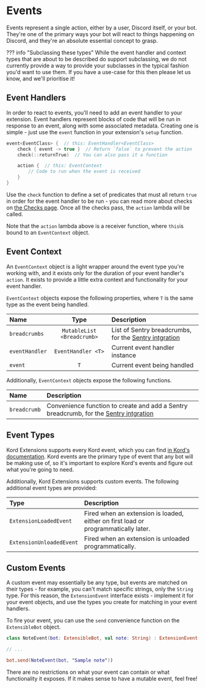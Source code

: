 # Events

Events represent a single action, either by a user, Discord itself, or your bot. They're one of the primary ways
your bot will react to things happening on Discord, and they're an absolute essential concept to grasp.

??? info "Subclassing these types"
    While the event handler and context types that are about to be described do support subclassing, we do not 
    currently provide a way to provide your subclasses in the typical fashion you'd want to use them. If you have
    a use-case for this then please let us know, and we'll prioritise it!

## Event Handlers

In order to react to events, you'll need to add an event handler to your extension. Event handlers represent blocks 
of code that will be run in response to an event, along with some associated metadata. Creating one is simple - just
use the `event` function in your extension's `setup` function.

```kotlin
event<EventClass> {  // this: EventHandler<EventClass>
    check { event -> true }  // Return `false` to prevent the action
    check(::returnTrue)  // You can also pass it a function

    action {  // this: EventContext
        // Code to run when the event is received
    }
}
```

Use the `check` function to define a set of predicates that must all return `true` in order for the event handler to 
be run - you can read more about checks on [the Checks page](/concepts/checks). Once all the checks pass, the `action`
lambda will be called.

Note that the `action` lambda above is a receiver function, where `this`is bound to an `EventContext` object.

## Event Context

An `EventContext` object is a light wrapper around the event type you're working with, and it exists only for the
duration of your event handler's `action`. It exists to provide a little extra context and functionality for your event
handler.

`EventContext` objects expose the following properties, where `T` is the same type as the event being handled.

Name           | Type                       | Description
:------------- | :------------------------: | :----------
`breadcrumbs`  | `MutableList <Breadcrumb>` | List of Sentry breadcrumbs, for the [Sentry intgration](/integrations/sentry)
`eventHandler` | `EventHandler <T>`         | Current event handler instance
`event`        | `T`                        | Current event being handled

Additionally, `EventContext` objects expose the following functions.

Name         | Description
:----------- | :----------
`breadcrumb` | Convenience function to create and add a Sentry breadcrumb, for the [Sentry intgration](/integrations/sentry)

## Event Types

Kord Extensions supports every Kord event, which you can find 
[in Kord's documentation](https://kordlib.github.io/kord/core/core/index.html). Kord events are the primary type
of event that any bot will be making use of, so it's important to explore Kord's events and figure out what you're
going to need.

Additionally, Kord Extensions supports custom events. The following additional event types are provided:

Type                        | Description
:-------------------------- | :---------------------------------------------------------------------------------
`ExtensionLoadedEvent`      | Fired when an extension is loaded, either on first load or programmatically later.
`ExtensionUnloadedEvent`    | Fired when an extension is unloaded programmatically.

## Custom Events

A custom event may essentially be any type, but events are matched on their types - for example, you can't match 
specific strings, only the `String` type. For this reason, the `ExtensionEvent` interface exists - implement it for
your event objects, and use the types you create for matching in your event handlers.

To fire your event, you can use the `send` convenience function on the `ExtensibleBot` object.

```kotlin
class NoteEvent(bot: ExtensibleBot, val note: String) : ExtensionEvent(bot)

// ...

bot.send(NoteEvent(bot, "Sample note"))
```

There are no restrictions on what your event can contain or what functionality it exposes. If it makes sense to have
a mutable event, feel free!
